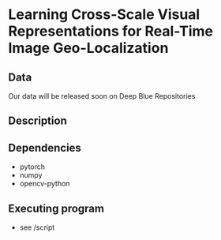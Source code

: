 # Learning Cross-Scale Visual Representations for Real-Time Image Geo-Localization

## Data
Our data will be released soon on Deep Blue Repositories

## Description


## Dependencies

* pytorch
* numpy
* opencv-python

## Executing program

* see /script

